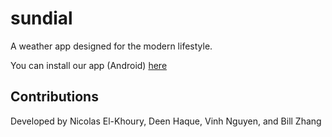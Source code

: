 # sundial

A weather app designed for the modern lifestyle.

You can install our app (Android) [here](https://play.google.com/store/apps/details?id=com.billzzhang.sundial&hl=en&gl=US)

## Contributions

Developed by Nicolas El-Khoury, Deen Haque, Vinh Nguyen, and Bill Zhang
